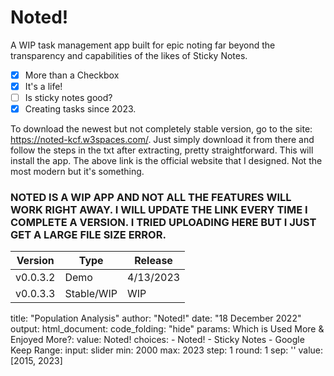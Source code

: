 # Noted!
A WIP task management app built for epic noting far beyond the transparency and capabilities of the likes of Sticky Notes.

- [x] More than a Checkbox
- [x] It's a life!
- [ ] Is sticky notes good?
- [x] Creating tasks since 2023.

To download the newest but not completely stable version, go to the site: https://noted-kcf.w3spaces.com/. Just simply download it from there and follow the steps in the txt after extracting, pretty straightforward. This will install the app. The above link is the official website that I designed. Not the most modern but it's something.

### NOTED IS A WIP APP AND NOT ALL THE FEATURES WILL WORK RIGHT AWAY. I WILL UPDATE THE LINK EVERY TIME I COMPLETE A VERSION. I TRIED UPLOADING HERE BUT I JUST GET A LARGE FILE SIZE ERROR.

| Version      | Type      | Release    |
|--------------|-----------|------------|
| v0.0.3.2     | Demo      | 4/13/2023  |
| v0.0.3.3     | Stable/WIP| WIP        |

title: "Population Analysis"
author: "Noted!"
date: "18 December 2022"
output:
  html_document:
    code_folding: "hide"
params:
  Which is Used More & Enjoyed More?:
    value: Noted!
    choices:
      - Noted!
      - Sticky Notes
      - Google Keep
  Range:
    input: slider
    min: 2000
    max: 2023
    step: 1
    round: 1
    sep: ''
    value: [2015, 2023]
